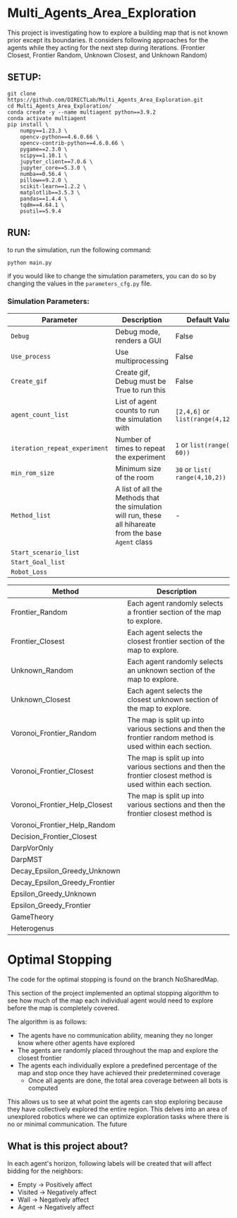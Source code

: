 # Multi_Agents_Area_Exploration

This project is investigating how to explore a building map that is not known prior except its boundaries. It considers following approaches for the agents while they acting for the next step during iterations. (Frontier Closest, Frontier Random, Unknown Closest, and Unknown Random)

## SETUP:

```
git clone https://github.com/DIRECTLab/Multi_Agents_Area_Exploration.git
cd Multi_Agents_Area_Exploration/
conda create -y --name multiagent python==3.9.2
conda activate multiagent
pip install \
	numpy==1.23.3 \
	opencv-python==4.6.0.66 \
    opencv-contrib-python==4.6.0.66 \
	pygame==2.3.0 \
	scipy==1.10.1 \
	jupyter_client==7.0.6 \
    jupyter_core==5.3.0 \
    numba==0.56.4 \
    pillow==9.2.0 \
    scikit-learn==1.2.2 \
    matplotlib==3.5.3 \
    pandas==1.4.4 \
    tqdm==4.64.1 \
    psutil==5.9.4
```

## RUN:

to run  the simulation, run the following command:
```
python main.py
```

if you would like to change the simulation parameters, you can do so by changing the values in the `parameters_cfg.py` file.


### Simulation Parameters:


| Parameter | Description | Default Value |
| --- | --- | --- |
| `Debug` | Debug mode, renders a GUI | False |
| `Use_process` | Use multiprocessing | False |
| `Create_gif` | Create gif, Debug must be True to run this | False |
| `agent_count_list` | List of agent counts to run the simulation with | `[2,4,6]` or `list(range(4,12,4))` |
| `iteration_repeat_experiment` | Number of times to repeat the experiment | `1` or `list(range(0, 60))` |
|`min_rom_size` | Minimum size of the room | `30` or `list( range(4,10,2))` |
|`Method_list` | A list of all the Methods that the simulation will run, these all hihareate from the base `Agent` class | - |
|`Start_scenario_list`|||
|`Start_Goal_list`|||
|`Robot_Loss`|||

| Method | Description | 
| --- | --- |
| Frontier_Random | Each agent randomly selects a frontier section of the map to explore. |
| Frontier_Closest | Each agent selects the closest frontier section of the map to explore. |
| Unknown_Random | Each agent randomly selects an unknown section of the map to explore. |
| Unknown_Closest | Each agent selects the closest unknown section of the map to explore. |
| Voronoi_Frontier_Random | The map is split up into various sections and then the frontier random method is used within each section. |
| Voronoi_Frontier_Closest | The map is split up into various sections and then the frontier closest method is used within each section.|
| Voronoi_Frontier_Help_Closest | The map is split up into various sections and then the frontier closest method is |
| Voronoi_Frontier_Help_Random | |
| Decision_Frontier_Closest | |
| DarpVorOnly | |
| DarpMST | |
| Decay_Epsilon_Greedy_Unknown | |
| Decay_Epsilon_Greedy_Frontier | |
| Epsilon_Greedy_Unknown | |
| Epsilon_Greedy_Frontier | |
| GameTheory | |
| Heterogenus | |



# Optimal Stopping

The code for the optimal stopping is found on the branch NoSharedMap. 

This section of the project implemented an optimal stopping algorithm to see how much of the map each individual agent would need to explore before the map is completely covered.
 
The algorithm is as follows:

- The agents have no communication ability, meaning they no longer know where other agents have explored
- The agents are randomly placed throughout the map and explore the closest frontier
- The agents each individually explore a predefined percentage of the map and stop once they have achieved their predetermined coverage
    - Once all agents are done, the total area coverage between all bots is computed


This allows us to see at what point the agents can stop exploring because they have collectively explored the entire region. This delves into an area of unexplored robotics where we can optimize exploration tasks where there is no or minimal communication. The future 
        


## What is this project about?
In each agent's horizon, following labels will be created that will affect bidding for the neighbors:
- Empty     -> Positively affect
- Visited   -> Negatively affect
- Wall      -> Negatively affect
- Agent     -> Negatively affect